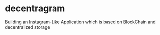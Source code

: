 # decentragram
Building an Instagram-Like Application which is based on BlockChain and decentralized storage
